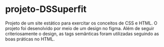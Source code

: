 # projeto-DSSuperfit
Projeto de um site estático para exercitar os conceitos de CSS e HTML. 
O projeto foi desenolvido por meio de um design no figma. Além de seguir criteriosamente o design, as tags semânticas foram utilizadas seguindo as boas práticas no HTML.
